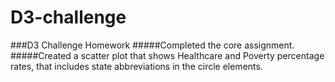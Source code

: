 # D3-challenge

###D3 Challenge Homework
#####Completed the core assignment.
#####Created a scatter plot that shows Healthcare and Poverty percentage rates, that includes state abbreviations in the circle elements.

